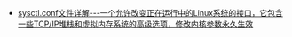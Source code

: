* [sysctl.conf文件详解---一个允许改变正在运行中的Linux系统的接口，它包含一些TCP/IP堆栈和虚拟内存系统的高级选项，修改内核参数永久生效](https://www.cnblogs.com/Jtianlin/p/4339931.html#:~:text=%2Fetc%2Fsysctl.conf%E6%98%AF,%E5%8F%98%E9%87%8F%E5%AD%98%E5%9C%A8%E7%9D%80%E5%AF%B9%E5%BA%94%E5%85%B3%E7%B3%BB%E3%80%82)
